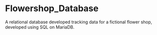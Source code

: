 # Flowershop_Database
A relational database developed tracking data for a fictional flower shop, developed using SQL on MariaDB. 
